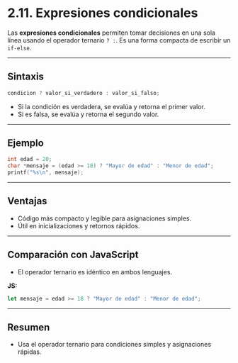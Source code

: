 # 2.11. Expresiones condicionales

Las **expresiones condicionales** permiten tomar decisiones en una sola línea usando el operador ternario `? :`. Es una forma compacta de escribir un `if-else`.

---

## Sintaxis

```c
condicion ? valor_si_verdadero : valor_si_falso;
```

- Si la condición es verdadera, se evalúa y retorna el primer valor.
- Si es falsa, se evalúa y retorna el segundo valor.

---

## Ejemplo

```c
int edad = 20;
char *mensaje = (edad >= 18) ? "Mayor de edad" : "Menor de edad";
printf("%s\n", mensaje);
```

---

## Ventajas

- Código más compacto y legible para asignaciones simples.
- Útil en inicializaciones y retornos rápidos.

---

## Comparación con JavaScript

- El operador ternario es idéntico en ambos lenguajes.

**JS:**

```javascript
let mensaje = edad >= 18 ? "Mayor de edad" : "Menor de edad";
```

---

## Resumen

- Usa el operador ternario para condiciones simples y asignaciones rápidas.
